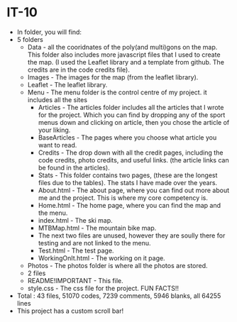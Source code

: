 # IT-10
- In folder, you will find: 
- 5 folders
     - Data - all the cooridnates of the poly(and multi)gons on the map. 
           This folder also includes more javascript files that I used to create the map. 
          (I used the Leaflet library and a template from github. The credits are in the code credits file).
     - Images - The images for the map (from the leaflet library).  
     - Leaflet - The leaflet library.  
     - Menu - The menu folder is the control centre of my project. it includes all the sites
          - Articles - The articles folder includes all the articles that I wrote for the project. 
              Which you can find by dropping any of the sport menus down and clicking on article, 
              then you chose the article of your liking.
          - BaseArticles - The pages where you choose what article you want to read.
          - Credits - The drop down with all the credit pages, including the code credits, photo credits, and useful links. 
              (the article links can be found in the articles).
          - Stats - This folder contains two pages, (these are the longest files due to the tables). 
              The stats I have made over the years.
          - About.html - The about page, where you can find out more about me and the project. 
              This is where my core competency is.
          - Home.html - The home page, where you can find the map and the menu.
          - index.html - The ski map.
          - MTBMap.html - The mountain bike map.
          - The next two files are unused, however they are soully there for testing and are not linked to the menu.
          - Test.html - The test page.
          - WorkingOnIt.html - The working on it page.
     - Photos - The photos folder is where all the photos are stored.
     - 2 files
     - README!IMPORTANT - This file.
     - style.css - The css file for the project.
FUN FACTS!!
- Total : 43 files,  51070 codes, 7239 comments, 5946 blanks, all 64255 lines
- This project has a custom scroll bar!

